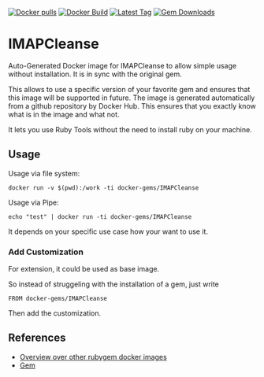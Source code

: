 [![Docker pulls](https://img.shields.io/docker/pulls/rubygem/IMAPCleanse.svg)](https://hub.docker.com/r/rubygem/IMAPCleanse/)
[![Docker Build](https://img.shields.io/docker/automated/rubygem/IMAPCleanse.svg)](https://hub.docker.com/r/rubygem/IMAPCleanse/)
[![Latest Tag](https://img.shields.io/github/tag/docker-rubygem/IMAPCleanse.svg)](https://hub.docker.com/r/rubygem/IMAPCleanse/)
[![Gem Downloads](https://img.shields.io/gem/dt/IMAPCleanse.svg)](https://rubygems.org/gems/IMAPCleanse/)
# IMAPCleanse

Auto-Generated Docker image for IMAPCleanse to allow simple usage without installation.
It is in sync with the original gem.

This allows to use a specific version of your favorite gem and ensures that this image will be supported in future.
The image is generated automatically from a github repository by Docker Hub.
This ensures that you exactly know what is in the image and what not.

It lets you use Ruby Tools without the need to install ruby on your machine.

## Usage

Usage via file system:

`docker run -v $(pwd):/work -ti docker-gems/IMAPCleanse`

Usage via Pipe:

`echo "test" | docker run -ti docker-gems/IMAPCleanse`

It depends on your specific use case how your want to use it.

### Add Customization

For extension, it could be used as base image.

So instead of struggeling with the installation of a gem, just write

`FROM docker-gems/IMAPCleanse`

Then add the customization.

## References

 - [Overview over other rubygem docker images](https://github.com/thinkbot/docker-rubygem)
 - [Gem](https://rubygems.org/gems/IMAPCleanse/)

